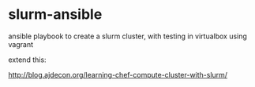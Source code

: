 slurm-ansible
=============

ansible playbook to create a slurm cluster, with testing in virtualbox using vagrant

extend this:

http://blog.ajdecon.org/learning-chef-compute-cluster-with-slurm/
